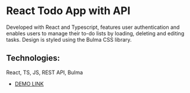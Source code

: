# React Todo App with API

Developed with React and Typescript, features user authentication and enables users to
manage their to-do lists by loading, deleting and editing tasks. Design is styled using the
Bulma CSS library.

## Technologies: 
React, TS, JS, REST API, Bulma

- [DEMO LINK](https://rijo-j.github.io/react_todo-app-with-api/)
